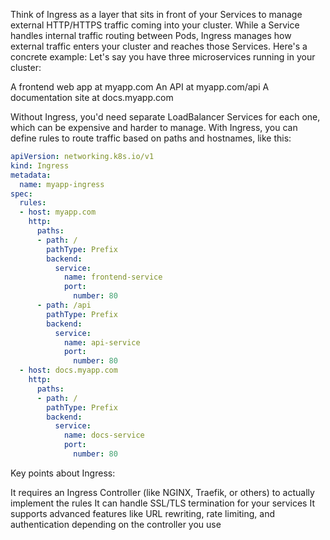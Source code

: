 Think of Ingress as a layer that sits in front of your Services to manage external HTTP/HTTPS traffic coming into your cluster. While a Service handles internal traffic routing between Pods, Ingress manages how external traffic enters your cluster and reaches those Services.
Here's a concrete example:
Let's say you have three microservices running in your cluster:

A frontend web app at myapp.com
An API at myapp.com/api
A documentation site at docs.myapp.com

Without Ingress, you'd need separate LoadBalancer Services for each one, which can be expensive and harder to manage. With Ingress, you can define rules to route traffic based on paths and hostnames, like this:

```yaml
apiVersion: networking.k8s.io/v1
kind: Ingress
metadata:
  name: myapp-ingress
spec:
  rules:
  - host: myapp.com
    http:
      paths:
      - path: /
        pathType: Prefix
        backend:
          service:
            name: frontend-service
            port:
              number: 80
      - path: /api
        pathType: Prefix
        backend:
          service:
            name: api-service
            port:
              number: 80
  - host: docs.myapp.com
    http:
      paths:
      - path: /
        pathType: Prefix
        backend:
          service:
            name: docs-service
            port:
              number: 80
```

Key points about Ingress:

It requires an Ingress Controller (like NGINX, Traefik, or others) to actually implement the rules
It can handle SSL/TLS termination for your services
It supports advanced features like URL rewriting, rate limiting, and authentication depending on the controller you use
